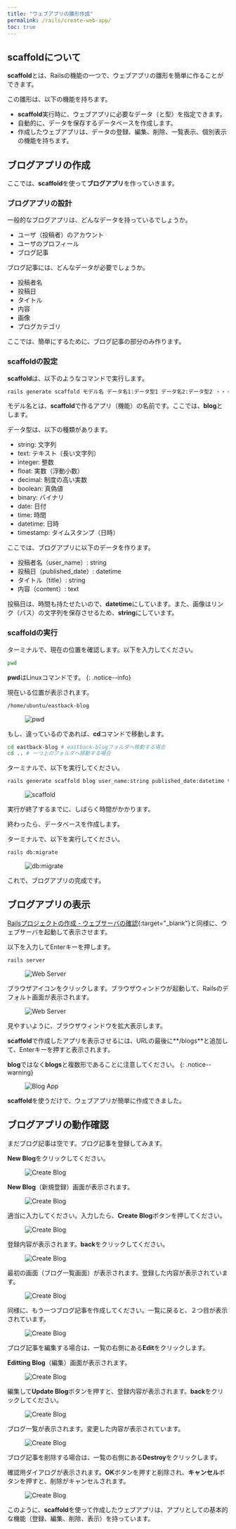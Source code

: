 ```yaml
---
title: "ウェブアプリの雛形作成"
permalink: /rails/create-web-app/
toc: true
---
```

## scaffoldについて
**scaffold**とは、Railsの機能の一つで、ウェブアプリの雛形を簡単に作ることができます。

この雛形は、以下の機能を持ちます。

- **scaffold**実行時に、ウェブアプリに必要なデータ（と型）を指定できます。
- 自動的に、データを保存するデータベースを作成します。
- 作成したウェブアプリは、データの登録、編集、削除、一覧表示、個別表示の機能を持ちます。

## ブログアプリの作成

ここでは、**scaffold**を使って**ブログアプリ**を作っていきます。

### ブログアプリの設計

一般的なブログアプリは、どんなデータを持っているでしょうか。

- ユーザ（投稿者）のアカウント
- ユーザのプロフィール
- ブログ記事

ブログ記事には、どんなデータが必要でしょうか。

- 投稿者名
- 投稿日
- タイトル
- 内容
- 画像
- ブログカテゴリ

ここでは、簡単にするために、ブログ記事の部分のみ作ります。

### scaffoldの設定

**scaffold**は、以下のようなコマンドで実行します。

```bash
rails generate scaffold モデル名 データ名1:データ型1 データ名2:データ型2 ・・・ データ名n:データ型n
```

モデル名とは、**scaffold**で作るアプリ（機能）の名前です。ここでは、**blog**とします。

データ型は、以下の種類があります。

- string: 文字列
- text: テキスト（長い文字列）
- integer: 整数
- float: 実数（浮動小数）
- decimal: 制度の高い実数
- boolean: 真偽値
- binary: バイナリ
- date: 日付
- time: 時間
- datetime: 日時
- timestamp: タイムスタンプ（日時）

ここでは、ブログアプリに以下のデータを作ります。

- 投稿者名（user_name）: string
- 投稿日（published_date）: datetime
- タイトル（title）: string
- 内容（content）: text

投稿日は、時間も持たせたいので、**datetime**にしています。また、画像はリンク（パス）の文字列を保存させるため、**string**にしています。

### scaffoldの実行

ターミナルで、現在の位置を確認します。以下を入力してください。

```bash
pwd
```

**pwd**はLinuxコマンドです。
{: .notice--info}

現在いる位置が表示されます。

```bash
/home/ubuntu/eastback-blog
```

<figure>
  <img src="{{ '/assets/images/rails/05/pwd.png' | relative_url }}" alt="pwd">
</figure>

もし、違っているのであれば、**cd**コマンドで移動します。

```bash
cd eastback-blog # eastback-blogフォルダへ移動する場合
cd .. # 一つ上のフォルダへ移動する場合
```

ターミナルで、以下を実行してください。

```bash
rails generate scaffold blog user_name:string published_date:datetime title:string content:text
```

<figure>
  <img src="{{ '/assets/images/rails/05/scaffold.png' | relative_url }}" alt="scaffold">
</figure>

実行が終了するまでに、しばらく時間がかかります。

終わったら、データベースを作成します。

ターミナルで、以下を実行してください。

```bash
rails db:migrate
```

<figure>
  <img src="{{ '/assets/images/rails/05/db-migrate.png' | relative_url }}" alt="db:migrate">
</figure>

これで、ブログアプリの完成です。

## ブログアプリの表示

[Railsプロジェクトの作成 - ウェブサーバの確認](){:target="_blank"}と同様に、ウェブサーバを起動して表示させます。

以下を入力してEnterキーを押します。

```bash
rails server
```

<figure>
  <img src="{{ '/assets/images/rails/05/server.png' | relative_url }}" alt="Web Server">
</figure>

ブラウザアイコンをクリックします。ブラウザウィンドウが起動して、Railsのデフォルト画面が表示されます。

<figure>
  <img src="{{ '/assets/images/rails/05/server2.png' | relative_url }}" alt="Web Server">
</figure>

見やすいように、ブラウザウィンドウを拡大表示します。

**scaffold**で作成したアプリを表示させるには、URLの最後に**/blogs**と追加して、Enterキーを押すと表示されます。

**blog**ではなく**blogs**と複数形であることに注意してください。
{: .notice--warning}

<figure>
  <img src="{{ '/assets/images/rails/05/blog.png' | relative_url }}" alt="Blog App">
</figure>

**scaffold**を使うだけで、ウェブアプリが簡単に作成できました。

## ブログアプリの動作確認

まだブログ記事は空です。ブログ記事を登録してみます。

**New Blog**をクリックしてください。

<figure>
  <img src="{{ '/assets/images/rails/05/create-blog.png' | relative_url }}" alt="Create Blog">
</figure>

**New Blog**（新規登録）画面が表示されます。

<figure>
  <img src="{{ '/assets/images/rails/05/create-blog2.png' | relative_url }}" alt="Create Blog">
</figure>

適当に入力してください。入力したら、**Create Blog**ボタンを押してください。

<figure>
  <img src="{{ '/assets/images/rails/05/create-blog3.png' | relative_url }}" alt="Create Blog">
</figure>

登録内容が表示されます。**back**をクリックしてください。

<figure>
  <img src="{{ '/assets/images/rails/05/create-blog4.png' | relative_url }}" alt="Create Blog">
</figure>

最初の画面（ブログ一覧画面）が表示されます。登録した内容が表示されています。

<figure>
  <img src="{{ '/assets/images/rails/05/create-blog5.png' | relative_url }}" alt="Create Blog">
</figure>

同様に、もう一つブログ記事を作成してください。一覧に戻ると、２つ目が表示されています。

<figure>
  <img src="{{ '/assets/images/rails/05/create-blog6.png' | relative_url }}" alt="Create Blog">
</figure>

ブログ記事を編集する場合は、一覧の右側にある**Edit**をクリックします。

**Editting Blog**（編集）画面が表示されます。

<figure>
  <img src="{{ '/assets/images/rails/05/create-blog7.png' | relative_url }}" alt="Create Blog">
</figure>

編集して**Update Blog**ボタンを押すと、登録内容が表示されます。**back**をクリックしてください。

<figure>
  <img src="{{ '/assets/images/rails/05/create-blog8.png' | relative_url }}" alt="Create Blog">
</figure>

ブログ一覧が表示されます。変更した内容が表示されています。

<figure>
  <img src="{{ '/assets/images/rails/05/create-blog9.png' | relative_url }}" alt="Create Blog">
</figure>

ブログ記事を削除する場合は、一覧の右側にある**Destroy**をクリックします。

確認用ダイアログが表示されます。**OK**ボタンを押すと削除され、**キャンセル**ボタンを押すと、削除がキャンセルされます。

<figure>
  <img src="{{ '/assets/images/rails/05/create-blog10.png' | relative_url }}" alt="Create Blog">
</figure>

このように、**scaffold**を使って作成したウェブアプリは、アプリとしての基本的な機能（登録、編集、削除、表示）を持っています。
